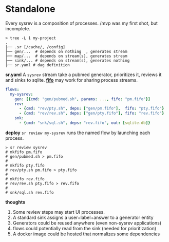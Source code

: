 # Standalone
Every sysrev is a composition of processes. /mvp was my first shot, but incomplete.

```
> tree -L 1 my-project
.
├── .sr [/cache/, /config]
├── gen/...  # depends on nothing  , generates stream
├── map/...  # depends on stream(s), generates stream
├── sink/... # depends on stream(s), generates nothing
├── sr.yaml # dag definition
```

**sr.yaml**
A `sysrev` stream take a pubmed generator, prioritizes it, reviews it and sinks to sqlite. **[fifo](https://man7.org/linux/man-pages/man7/fifo.7.html)** may work for sharing process streams.
```yaml
flows:
  my-sysrev:
    gen: [{cmd: "gen/pubmed.sh", params: ..., fifo: "pm.fifo"}]
    rev:
      - {cmd: "rev/pty.sh", deps: ["gen/pm.fifo"],  fifo: "pty.fifo"}
      - {cmd: "rev/rev.sh", deps: ["gen/pty.fifo"], fifo: "rev.fifo"}
    snk:
      - {cmd: "snk/sql.sh", deps: "rev.fifo", out: [sqlite.db]}
```

**deploy**
`sr review my-sysrev` runs the named flow by launching each process.
```
> sr review sysrev
# mkfifo pm.fifo
# gen/pubmed.sh > pm.fifo
#
# mkfifo pty.fifo
# rev/pty.sh pm.fifo > pty.fifo
#
# mkfifo rev.fifo
# rev/rev.sh pty.fifo > rev.fifo
# 
# snk/sql.sh rev.fifo
```

**thoughts**
1. Some review steps may start UI processes.
2. A standard sink assigns a user+label+answer to a generator entity
3. Generators could be reused anywhere (even non-sysrev applications)
4. flows could potentially read from the sink (needed for prioritization)
5. A docker image could be hosted that normalizes some dependencies


